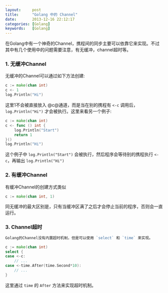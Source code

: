 ```yaml
---
layout:     post
title:      "Golang 中的 Channel"
date:       2013-12-16 22:12:17
categories: [Golang]
keywords:   [Golang]
---
```


在Golang中有一个神奇的Channel，携程间的同步主要可以依靠它来实现。不过其中有几个使用中的问题需要注意，有无缓冲，channel超时等。
<!--more-->

### 1. 无缓冲Channel

无缓冲的Channel可以通过如下方法创建:

```go
c := make(chan int)
c <- 1
log.Println("Hi")
```

这里1不会被直接放入 @c@通道，而是当在别的携程有 `<-c` 调用后， `log.Println("Hi")` 才会被执行。这里来看另一个例子:

```go
c := make(chan int)
c <- func () int {
	log.Println("Start")
	return 1
}()
log.Println("Hi")
```

这个例子中 `log.Println("Start")` 会被执行，然后程序会等待别的携程执行 `<-c`，再输出 `log.Println("Hi")`

### 2. 有缓冲Channel

有缓冲Channel的创建方式类似

```go
c := make(chan int, 1)
```

同无缓冲的最大区别是，只有当缓冲区满了之后才会停止当前的程序，否则会一直运行。

### 3. Channel超时

```go
Golang的Channel没有内置超时机制，但是可以使用 `select` 和 `time` 来实现。
```

```go
c := make(chan int)
select {
case <-c:
	// ...
case <-time.After(time.Second*10):
	// ...
}
```

这里通过 `time` 的 `After` 方法来实现超时机制。
